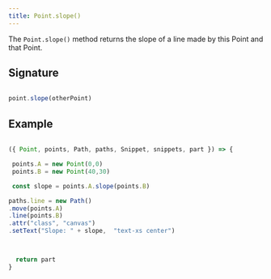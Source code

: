 ```yaml
---
title: Point.slope()
---
```


The `Point.slope()` method returns the slope of a line made by this Point and that Point.

## Signature

```js

point.slope(otherPoint)

```

## Example

<Example caption="An example of the Point.slope() method">

```js

({ Point, points, Path, paths, Snippet, snippets, part }) => {

 points.A = new Point(0,0)
 points.B = new Point(40,30)

 const slope = points.A.slope(points.B)

paths.line = new Path()
.move(points.A)
.line(points.B)
.attr("class", "canvas")
.setText("Slope: " + slope,  "text-xs center")



  return part
}

```
</Example>



